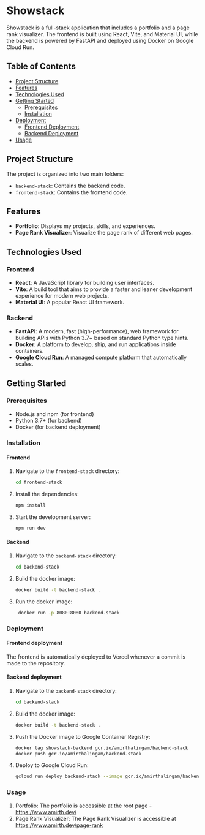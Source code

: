 # Showstack

Showstack is a full-stack application that includes a portfolio and a page rank visualizer. The frontend is built using React, Vite, and Material UI, while the backend is powered by FastAPI and deployed using Docker on Google Cloud Run.

## Table of Contents

- [Project Structure](#project-structure)
- [Features](#features)
- [Technologies Used](#technologies-used)
- [Getting Started](#getting-started)
  - [Prerequisites](#prerequisites)
  - [Installation](#installation)
- [Deployment](#deployment)
  - [Frontend Deployment](#frontend-deployment)
  - [Backend Deployment](#backend-deployment)
- [Usage](#usage)

## Project Structure

The project is organized into two main folders:

- `backend-stack`: Contains the backend code.
- `frontend-stack`: Contains the frontend code.

## Features

- **Portfolio**: Displays my projects, skills, and experiences.
- **Page Rank Visualizer**: Visualize the page rank of different web pages.

## Technologies Used

### Frontend

- **React**: A JavaScript library for building user interfaces.
- **Vite**: A build tool that aims to provide a faster and leaner development experience for modern web projects.
- **Material UI**: A popular React UI framework.

### Backend

- **FastAPI**: A modern, fast (high-performance), web framework for building APIs with Python 3.7+ based on standard Python type hints.
- **Docker**: A platform to develop, ship, and run applications inside containers.
- **Google Cloud Run**: A managed compute platform that automatically scales.

## Getting Started

### Prerequisites

- Node.js and npm (for frontend)
- Python 3.7+ (for backend)
- Docker (for backend deployment)

### Installation

#### Frontend

1. Navigate to the `frontend-stack` directory:
   ```sh
   cd frontend-stack
2. Install the dependencies:
   ```sh
   npm install
3. Start the development server:
   ```sh
   npm run dev


#### Backend

1. Navigate to the `backend-stack` directory:
   ```sh
   cd backend-stack
2. Build the docker image:
   ```sh
   docker build -t backend-stack .
3. Run the docker image:
   ```sh
    docker run -p 8080:8080 backend-stack


### Deployment

#### Frontend deployment

The frontend is automatically deployed to Vercel whenever a commit is made to the repository.

#### Backend deployment

1. Navigate to the `backend-stack` directory:
   ```sh
   cd backend-stack
2. Build the docker image:
   ```sh
   docker build -t backend-stack .
3. Push the Docker image to Google Container Registry:
   ```sh
   docker tag showstack-backend gcr.io/amirthalingam/backend-stack
   docker push gcr.io/amirthalingam/backend-stack
4. Deploy to Google Cloud Run:
   ```sh
   gcloud run deploy backend-stack --image gcr.io/amirthalingam/backend-stack --platform managed --region asia-south1 --allow-unauthenticated

### Usage
1. Portfolio: The portfolio is accessible at the root page - https://www.amirth.dev/
2. Page Rank Visualizer: The Page Rank Visualizer is accessible at https://www.amirth.dev/page-rank

